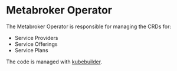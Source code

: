 # Metabroker Operator

The Metabroker Operator is responsible for managing the CRDs for:
- Service Providers
- Service Offerings
- Service Plans

The code is managed with [kubebuilder](https://github.com/kubernetes-sigs/kubebuilder).
